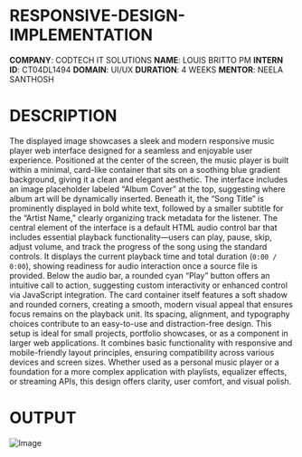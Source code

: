 # RESPONSIVE-DESIGN-IMPLEMENTATION
**COMPANY**: CODTECH IT SOLUTIONS
**NAME**: LOUIS BRITTO PM
**INTERN ID**: CT04DL1494
**DOMAIN**: UI/UX
**DURATION**: 4 WEEKS 
**MENTOR**: NEELA SANTHOSH
# DESCRIPTION
The displayed image showcases a sleek and modern responsive music player web interface designed for a seamless and enjoyable user experience. Positioned at the center of the screen, the music player is built within a minimal, card-like container that sits on a soothing blue gradient background, giving it a clean and elegant aesthetic. The interface includes an image placeholder labeled “Album Cover” at the top, suggesting where album art will be dynamically inserted. Beneath it, the “Song Title” is prominently displayed in bold white text, followed by a smaller subtitle for the “Artist Name,” clearly organizing track metadata for the listener. The central element of the interface is a default HTML audio control bar that includes essential playback functionality—users can play, pause, skip, adjust volume, and track the progress of the song using the standard controls. It displays the current playback time and total duration (`0:00 / 0:00`), showing readiness for audio interaction once a source file is provided. Below the audio bar, a rounded cyan “Play” button offers an intuitive call to action, suggesting custom interactivity or enhanced control via JavaScript integration. The card container itself features a soft shadow and rounded corners, creating a smooth, modern visual appeal that ensures focus remains on the playback unit. Its spacing, alignment, and typography choices contribute to an easy-to-use and distraction-free design. This setup is ideal for small projects, portfolio showcases, or as a component in larger web applications. It combines basic functionality with responsive and mobile-friendly layout principles, ensuring compatibility across various devices and screen sizes. Whether used as a personal music player or a foundation for a more complex application with playlists, equalizer effects, or streaming APIs, this design offers clarity, user comfort, and visual polish.
# OUTPUT

![Image](https://github.com/user-attachments/assets/bb266d8b-db62-4325-84f9-24addc0d33b1)
